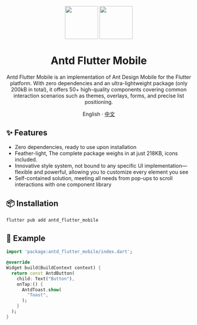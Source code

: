 <div align="center">
<div align="center">
<img height="90" src="https://gw.alipayobjects.com/zos/rmsportal/KDpgvguMpGfqaHPjicRK.svg">
<img height="90" src="https://storage.googleapis.com/cms-storage-bucket/lockup_flutter_horizontal.847ae81f5430402216fd.svg">
</div>
<h1>Antd Flutter Mobile</h1>

Antd Flutter Mobile is an implementation of Ant Design Mobile for the Flutter platform. With zero dependencies and an ultra-lightweight package (only 200kB in total), it offers 50+ high-quality components covering common interaction scenarios such as themes, overlays, forms, and precise list positioning.

English · [中文](https://github.com/OpenSourceNoCode/antd-flutter/blob/main/README-zh_CN.md)
</div>

## ✨ Features

- Zero dependencies, ready to use upon installation
- Feather-light, The complete package weighs in at just 218KB, icons included.
- Innovative style system, not bound to any specific UI implementation—flexible and powerful, allowing you to customize every element you see
- Self-contained solution, meeting all needs from pop-ups to scroll interactions with one component library

## 📦 Installation

```bash
flutter pub add antd_flutter_mobile
```

## 🔨 Example

```dart
import 'package:antd_flutter_mobile/index.dart';

@override
Widget build(BuildContext context) {
  return const AntdButton(
    child: Text("Button"),
    onTap:() {
      AntdToast.show(
        "Toast",
      );
    }
  );
}
```
